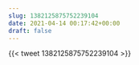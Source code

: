 ```yaml
---
slug: 1382125875752239104
date: 2021-04-14 00:17:42+00:00
draft: false
---
```


{{< tweet 1382125875752239104 >}}
